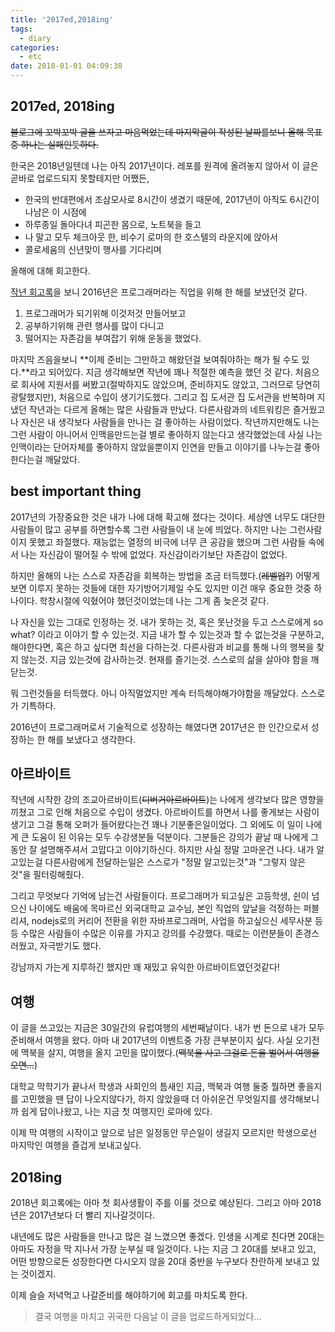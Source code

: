 ```yaml
---
title: '2017ed,2018ing'
tags:
  - diary
categories:
  - etc
date: 2018-01-01 04:09:38
---
```


## 2017ed, 2018ing

~~블로그에 꼬박꼬박 글을 쓰자고 마음먹었는데 마지막글이 작성된 날짜를보니 올해 목표중 하나는 실패인듯하다.~~

한국은 2018년일텐데 나는 아직 2017년이다. 레포를 원격에 올려놓지 않아서 이 글은 곧바로 업로드되지 못할테지만 어쨌든,

- 한국의 반대편에서 조삼모사로 8시간이 생겼기 때문에, 2017년이 아직도 6시간이나남은 이 시점에
- 하루종일 돌아다녀 피곤한 몸으로, 노트북을 들고
- 나 말고 모두 체크아웃 한, 비수기 로마의 한 호스텔의 라운지에 앉아서 
- 콜로세움의 신년맞이 행사를 기다리며 

올해에 대해 회고한다.

[작년 회고록](https://ho1234c.github.io/2017/01/01/2017-01-01-remember-2016/)을 보니 2016년은 프로그래머라는 직업을 위해 한 해를 보냈던것 같다.

1. 프로그래머가 되기위해 이것저것 만들어보고
2. 공부하기위해 관련 행사를 많이 다니고
3. 떨어지는 자존감을 부여잡기 위해 운동을 했었다.

마지막 즈음을보니 **이제 준비는 그만하고 해왔던걸 보여줘야하는 해가 될 수도 있다.**라고 되어있다. 지금 생각해보면 작년에 꽤나 적절한 예측을 했던 것 같다. 처음으로 회사에 지원서를 써봤고(절박하지도 않았으며, 준비하지도 않았고, 그러므로 당연히 광탈했지만), 처음으로 수입이 생기기도했다. 그리고 집 도서관 집 도서관을 반복하며 지냈던 작년과는 다르게 올해는 많은 사람들과 만났다. 다른사람과의 네트워킹은 즐거웠고 나 자신은 내 생각보다 사람들을 만나는 걸 좋아하는 사람이었다. 작년까지만해도 나는 그런 사람이 아니어서 인맥을만드는걸 별로 좋아하지 않는다고 생각했었는데 사실 나는 인맥이라는 단어자체를 좋아하지 않았을뿐이지 인연을 만들고 이야기를 나누는걸 좋아한다는걸 깨달았다.

## best important thing

2017년의 가장중요한 것은 내가 나에 대해 확고해 졌다는 것이다. 세상엔 너무도 대단한 사람들이 많고 공부를 하면할수록 그런 사람들이 내 눈에 띄었다. 하지만 나는 그런사람이지 못했고 좌절했다. 재능없는 열정의 비극에 너무 큰 공감을 했으며 그런 사람들 속에서 나는 자신감이 떨어질 수 밖에 없었다. 자신감이라기보단 자존감이 없었다.

하지만 올해의 나는 스스로 자존감을 회복하는 방법을 조금 터득했다.(~~레벨업?~~) 어떻게 보면 이루지 못하는 것들에 대한 자기방어기제일 수도 있지만 이건 매우 중요한 것중 하나이다. 학창시절에 익혔어야 했던것이었는데 나는 그게 좀 늦은것 같다.

나 자신을 있는 그대로 인정하는 것. 내가 못하는 것, 혹은 못난것을 두고 스스로에게 so what? 이라고 이야기 할 수 있는것. 지금 내가 할 수 있는것과 할 수 없는것을 구분하고, 해야한다면, 혹은 하고 싶다면 최선을 다하는것. 다른사람과 비교를 통해 나의 행복을 찾지 않는것. 지금 있는것에 감사하는것. 현재를 즐기는것. 스스로의 삶을 살아야 함을 깨닫는것.

뭐 그런것들을 터득했다. 아니 아직멀었지만 계속 터득해야해가야함을 깨달았다. 스스로가 기특하다. 

2016년이 프로그래머로서 기술적으로 성장하는 해였다면 2017년은 한 인간으로서 성장하는 한 해를 보냈다고 생각한다.


## 아르바이트

작년에 시작한 강의 조교아르바이트(~~디버거아르바이트~~)는 나에게 생각보다 많은 영향을 끼쳤고 그로 인해 처음으로 수입이 생겼다. 아르바이트를 하면서 나를 좋게보는 사람이 생기고 그걸 통해 오퍼가 들어왔다는건 꽤나 기분좋은일이었다. 그 외에도 이 일이 나에게 큰 도움이 된 이유는 모두 수강생분들 덕분이다. 그분들은 강의가 끝날 때 나에게 그동안 잘 설명해주셔서 고맙다고 이야기하신다. 하지만 사실 정말 고마운건 나다. 내가 알고있는걸 다른사람에게 전달하는일은 스스로가 "정말 알고있는것"과 "그렇지 않은것"을 필터링해줬다. 

그리고 무엇보다 기억에 남는건 사람들이다. 프로그래머가 되고싶은 고등학생, 쉰이 넘으신 나이에도 배움에 목마르신 외국대학교 교수님, 본인 직업의 앞날을 걱정하는 퍼블리셔, nodejs로의 커리어 전환을 위한 자바프로그래머, 사업을 하고싶으신 세무사분 등등 수많은 사람들이 수많은 이유를 가지고 강의를 수강했다. 때로는 이런분들이 존경스러웠고, 자극받기도 했다.

강남까지 가는게 지루하긴 했지만 꽤 재밌고 유익한 아르바이트였던것같다!

## 여행

이 글을 쓰고있는 지금은 30일간의 유럽여행의 세번째날이다. 내가 번 돈으로 내가 모두 준비해서 여행을 왔다. 아마 내 2017년의 이벤트중 가장 큰부분이지 싶다. 사실 오기전에 맥북을 살지, 여행을 올지 고민을 많이했다.(~~맥북을 사고 그걸로 돈을 벌어서 여행을 오면...~~)

대학교 막학기가 끝나서 학생과 사회인의 틈새인 지금, 맥북과 여행 둘중 뭘하면 좋을지를 고민했을 땐 답이 나오지않다가, 하지 않았을때 더 아쉬운건 무엇일지를 생각해보니까 쉽게 답이나왔고, 나는 지금 첫 여행지인 로마에 있다.

이제 막 여행의 시작이고 앞으로 남은 일정동안 무슨일이 생길지 모르지만 학생으로선 마지막인 여행을 즐겁게 보내고싶다.

## 2018ing

2018년 회고록에는 아마 첫 회사생활이 주를 이룰 것으로 예상된다. 그리고 아마 2018년은 2017년보다 더 빨리 지나갈것이다.

내년에도 많은 사람들을 만나고 많은 걸 느꼈으면 좋겠다. 인생을 시계로 친다면 20대는 아마도 자정을 막 지나서 가장 눈부실 때 일것이다. 나는 지금 그 20대를 보내고 있고, 어떤 방향으로든 성장한다면 다시오지 않을 20대 중반을 누구보다 찬란하게 보내고 있는 것이겠지.

이제 슬슬 저녁먹고 나갈준비를 해야하기에 회고를 마치도록 한다.

> 결국 여행을 마치고 귀국한 다음날 이 글을 업로드하게되었다...

